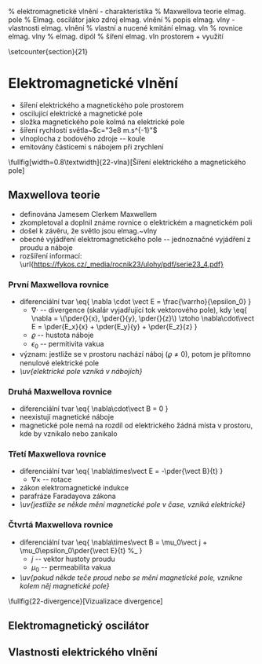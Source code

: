 % elektromagnetické vlnění - charakteristika
% Maxwellova teorie elmag. pole
% Elmag. oscilátor jako zdroj elmag. vlnění
% popis elmag. vlny - vlastnosti elmag. vlnění
% vlastní a nucené kmitání elmag. vln
% rovnice elmag. vlny
% elmag. dipól
% šíření elmag. vln prostorem + využití

\setcounter{section}{21}
# Elektromagnetické vlnění
- šíření elektrického a magnetického pole prostorem
- oscilující elektrické a magnetické pole
- složka magnetického pole kolmá na elektrické pole
- šíření rychlostí světla~$c="3e8 m.s^{-1}"$
- vlnoplocha z bodového zdroje -- koule
- emitovány částicemi s nábojem při zrychlení

\fullfig[width=0.8\textwidth]{22-vlna}[Šíření elektrického a magnetického pole]

## Maxwellova teorie
- definována Jamesem Clerkem Maxwellem
- zkompletoval a doplnil známe rovnice o elektrickém a magnetickém poli
- došel k závěru, že světlo jsou elmag.~vlny
- obecné vyjádření elektromagnetického pole -- jednoznačné vyjádření z proudu a náboje
- rozšíření informací: \url{https://fykos.cz/_media/rocnik23/ulohy/pdf/serie23_4.pdf}

### První Maxwellova rovnice
- diferenciální tvar \eq{
		\nabla \cdot \vect E = \frac{\varrho}{\epsilon_0}
	}
	- $\nabla \cdot$ -- divergence (skalár vyjadřující tok vektorového pole), kdy
		\eq{
			\nabla = \\(\pder{}{x}, \pder{}{y}, \pder{}{z}\\) \ztoho \nabla\cdot\vect E = \pder{E_x}{x} + \pder{E_y}{y} + \pder{E_z}{z}
		}
	- $\varrho$ -- hustota náboje
	- $\epsilon_0$ -- permitivita vakua
- význam: jestliže se v prostoru nachází náboj ($\varrho \neq 0$), potom je přítomno nenulové elektrické pole
- *\uv{elektrické pole vzniká v nábojích}*

### Druhá Maxwellova rovnice
- diferenciální tvar \eq{
	\nabla\cdot\vect B = 0
	}
- neexistují magnetické náboje
- magnetické pole nemá na rozdíl od elektrického žádná místa v prostoru, kde by vznikalo nebo zanikalo

### Třetí Maxwellova rovnice
- diferenciální tvar \eq{
		\nabla\times\vect E = -\pder{\vect B}{t}
	}
	- $\nabla\times$ -- rotace
- zákon elektromagnetické indukce
- parafráze Faradayova zákona
- *\uv{jestliže se někde mění magnetické pole v čase, vzniká elektrické}*

### Čtvrtá Maxwellova rovnice
- diferenciální tvar \eq{
		\nabla\times\vect B = \mu_0\vect j + \mu_0\epsilon_0\pder{\vect E}{t} %_
	}
	- $j$ -- vektor hustoty proudu
	- $\mu_0$ -- permeabilita vakua
- *\uv{pokud někde teče proud nebo se mění magnetické pole, vznikne kolem něj magnetické pole}*

\fullfig{22-divergence}[Vizualizace divergence]

## Elektromagnetický oscilátor
## Vlastnosti elektrického vlnění
